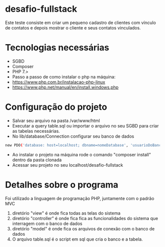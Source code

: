 # desafio-fullstack
Este teste consiste em criar um pequeno cadastro de clientes com vínculo de contatos e depois mostrar o cliente e seus contatos vinculados.

# Tecnologias necessárias
- SGBD
- Composer
- PHP 7.>
- Passo a passo de como instalar o php na máquina:
- https://www.php.com.br/instalacao-php-linux
- https://www.php.net/manual/en/install.windows.php

# Configuração do projeto
- Salvar seu arquivo na pasta /var/www/html
- Executar a query table.sql ou importar o arquivo no seu SGBD para criar as tabelas necessárias.
- No lib/database/Connection configurar seu banco de dados
```sh
new PDO('database: host=localhost; dbname=nomeDatabase', 'usuarioDoBancodeDados', 'senhaDoUsuario');
```
- Ao instalar o projeto na máquina rode o comando "composer install" dentro da pasta clonada
- Acessar seu projeto no seu localhost/desafio-fullstack

# Detalhes sobre o programa
Foi utilizado a linguagem de programação PHP, juntamente com o padrão MVC
1. diretório "view" é onde fica todas as telas do sistema
2. diretório "controller" é onde fica fica as funcionalidades do sistema que interragem com o banco de dados
3. diretório "model" é onde fica os arquivos de conexão com o banco de dados 
4. O arquivo table.sql é o script em sql que cria o banco e a tabela.
